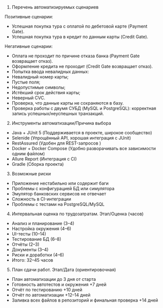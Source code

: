 1.	Перечень автоматизируемых сценариев

Позитивные сценарии:
- Успешная покупка тура с оплатой по дебетовой карте (Payment Gate).
- Успешная покупка тура в кредит по данным карты (Credit Gate).

Негативные сценарии:
- Оплата не проходит по причине отказа банка (Payment Gate возвращает отказ).
- Оформление кредита не проходит (Credit Gate возвращает отказ).
- Попытка ввода невалидных данных:
- Невалидный номер карты;
- Пустые поля;
- Недопустимые символы;
- Истёкший срок действия карты;
- Неверный CVC.
- Проверка, что данные карты не сохраняются в базу.
- Проверка работы с двумя СУБД (MySQL и PostgreSQL): корректная запись успешных/неуспешных транзакций.

2.	Инструменты автоматизации/Причина выбора
- Java + JUnit 5  (Поддерживается в проекте, широкое сообщество)
- Selenide (Упрощённый API, хорошая интеграция с JUnit)
- RestAssured (Удобен для REST-запросов )
- Docker + Docker Compose (Удобно разворачивать все зависимости одним файлом)
- Allure Report (Интеграция с CI)
- Gradle	(Сборка проекта)



3.	Возможные риски
- Приложение нестабильно или содержит баги
- Проблемы с конфигурацией БД или симулятора	
- Эмулятор банковских сервисов не отвечает	
- Сложность в CI-интеграции	
- Проблемы с тестами на PostgreSQL/MySQL	

4.	Интервальная оценка по трудозатратам.
Этап/Оценка (часов)
- Анализ и планирование	                       (3–4)
- Настройка окружения  	                       (4–6)
- UI-тесты 	                                   (10–14)
- Тестирование БД       	                     (6–8)
- Отчёты                          	           (2–3)
- Документы                          	         (3–4)
- Риски и доработки	                           (4–6)
- Итого:	32–45 часов

5.	План сдачи работ.
Этап/Дата (ориентировочная)
- План автоматизации  	                                                                                                     до 3 дня от старта
- Готовность автотестов и окружения	                                                                                          +7 дней
- Отчёт по тестированию  	                                                                                                    +10 дней
- Отчёт по автоматизации                                                                                                      +12–14 дней
- Заливка всех файлов в репозиторий и финальная проверка	                                                                    +14 дней
